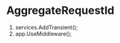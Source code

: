 # AggregateRequestId

1. services.AddTransient<AggregateRequest>();
2. app.UseMiddleware<AggregateRequestIdMiddleware>();
